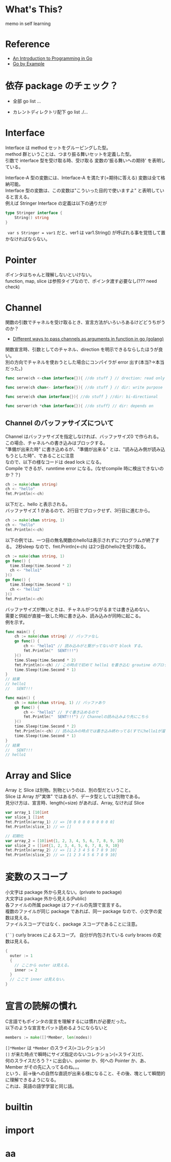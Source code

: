 # What's This?
memo in self learning

# Reference

* [An Introduction to Programming in Go](http://www.golang-book.com)
* [Go by Example](https://gobyexample.com)

# 依存 package のチェック？

* 全部
go list ...

* カレントディレクトリ配下
go list ./...

# Interface
Interface は method セットをグルーピングした型。  
method 群ということは、つまり振る舞いセットを定義した型。  
引数で interface 型を受け取る時、受け取る 変数の'振る舞いへの期待' を表明している。  

Interface-A 型の変数には、Interface-A を満たす(=期待に答える) 変数は全て格納可能。  
Interface 型の変数は、この変数は"こういった目的で使いますよ" と表明していると言える。  
例えば Stringer Interface の定義は以下の通りだが  

```Go
type Stringer interface {
    String() string
}
```

` var s Stringer = var1` だと、ver1 は var1.String() が呼ばれる事を覚悟して置かなければならない。 

# Pointer
ポインタはちゃんと理解しないといけない。  
function, map, slice は参照タイプなので、ポインタ渡す必要なし(??? need check)  

# Channel
関数の引数でチャネルを受け取るとき、宣言方法がいろいろあるけどどうちがうのか？  

* [Different ways to pass channels as arguments in function in go (golang)](http://stackoverflow.com/questions/24868859/different-ways-to-pass-channels-as-arguments-in-function-in-go-golang
)

関数宣言時、引数としてのチャネル、direction を明示できるならしたほうが良い。  
別の方向でチャネルを使おうとした場合にコンパイラが error 出す(本当?→本当だった。)  

```Go
func serve(ch <-chan interface{}){ //do stuff } // drection: read only

func serve(ch chan<- interface{}){ //do stuff } // dir: write purpose

func serve(ch chan interface{}){ //do stuff } //dir: bi-directional

func server(ch *chan interface{}){ //do stuff} // dir: depends on
```

## Channel のバッファサイズについて
Channel はバッファサイズを指定しなければ、バッファサイズ0 で作られる。  
この場合、チャネルへの書き込みはブロックする。  
"準備が出来た時" に書き込めるが、"準備が出来る" とは、"読み込み側が読み込もうとした時"、であることに注意  
なので、以下の様なコードは dead lock になる。  
Compile できるが、runntime error になる。(なぜcompile 時に検出できないのか？？)  

```Go
ch := make(chan string)
ch <- "hello"
fmt.Println(<-ch)
```

以下だと、hello と表示される。  
バッファサイズ 1 があるので、2行目でブロックせず、3行目に進むから。  
```Go
ch := make(chan string, 1)
ch <- "hello"
fmt.Println(<-ch)
```

以下の例では、一つ目の無名関数のhello1は表示されずにプログラムが終了する。 2秒sleep なので、fmt.Println(<-ch) は2つ目のhello2を受け取る。  
```Go
ch := make(chan string, 1)
go func() {
  time.Sleep(time.Second * 2)
  ch <- "hello1"
}()
go func() {
  time.Sleep(time.Second * 1)
  ch <- "hello2"
}()
fmt.Println(<-ch)
```

バッファサイズが無いときは、チャネルがつながるまでは書き込めない。  
需要と供給が直接一致した時に書き込み、読み込みが同時に起こる。  
例を示す。  

```Go
func main() {
	ch := make(chan string) // バッファなし
	go func() {
		ch <- "hello1" // 読み込みがと繋がってないので block する。
		fmt.Println("  SENT!!!")
	}()
	time.Sleep(time.Second * 2)
	fmt.Println(<-ch) // この時点で初めて hello1 を書き込む groutine のブロックが解かれる
	time.Sleep(time.Second * 1)
}
// 結果
// hello1
//   SENT!!!
```

```Go
func main() {
	ch := make(chan string, 1) // バッファあり
	go func() {
		ch <- "hello1" // すぐ書き込めるので
		fmt.Println("  SENT!!!") // Channelの読み込みより先にこちら
	}()
	time.Sleep(time.Second * 2)
	fmt.Println(<-ch) // 読み込みの時点では書き込み終わってる(すでにhello1が溜まっている)
	time.Sleep(time.Second * 1)
}
// 結果
//   SENT!!!
// hello1
```

# Array and Slice
Array と Slice は別物。別物というのは、別の型だということ。  
Slice は Array が"実体" ではあるが、データ型としては別物である。  
見分け方は、宣言時、length(=size) があれば、Array, なければ Slice  

```Go
var array_1 [10]int
var slice_1 []int
fmt.Println(array_1) // => [0 0 0 0 0 0 0 0 0 0]
fmt.Println(slice_1) // => []

// 初期化
var array_2 = [10]int{1, 2, 3, 4, 5, 6, 7, 8, 9, 10}
var slice_2 = []int{1, 2, 3, 4, 5, 6, 7, 8, 9, 10}
fmt.Println(array_2) // => [1 2 3 4 5 6 7 8 9 10]
fmt.Println(slice_2) // => [1 2 3 4 5 6 7 8 9 10]
```

# 変数のスコープ
小文字は package 外から見えない。(private to package)  
大文字は package 外から見える(Public)  
各ファイルの所属 package はファイルの先頭で宣言する。  
複数のファイルが同じ package であれば、同一 package なので、小文字の変数は見える。  
ファイルスコープではなく、package スコープであることに注意。  

`{``}` curly braces によるスコープ。
自分が内包されている curly braces の変数は見える。
```Go
{
  outer := 1
  {
    // ここから outer は見える。
    inner := 2
  }
  // ここで inner は見えない。
}
```

# 宣言の読解の慣れ
C言語でもポインタの宣言を理解するには慣れが必要だった。  
以下のような宣言をパット読めるようにならないと  

```Go
members := make([]*Member, len(nodes))
```

`[]*Member` は `*Member` のスライス(=コレクション)  
`[]` が来た時点で瞬時にサイズ指定のないコレクション(=スライス)だ、  
何のスライスだろう？`*` に出会い、pointer か、何への Pointer か、あ、Member がその先に入ってるのね。。。  
という、前→後への自然な直読が出来る様になること、その後、塊として瞬間的に理解できるようになる。  
これは、英語の語学学習と同じ話。  

# builtin

# import

# aa
